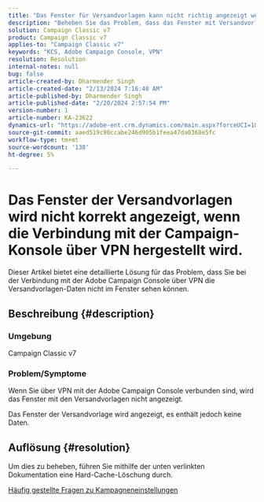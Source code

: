 ```yaml
---
title: "Das Fenster für Versandvorlagen kann nicht richtig angezeigt werden, wenn eine Verbindung mit der Campaign-Konsole über VPN besteht"
description: "Beheben Sie das Problem, dass das Fenster mit Versandvorlagen nicht angezeigt wird, wenn eine Verbindung mit der Campaign Console über VPN hergestellt wird. Sie sollten einen Hard-Cache durchführen."
solution: Campaign Classic v7
product: Campaign Classic v7
applies-to: "Campaign Classic v7"
keywords: "KCS, Adobe Campaign Console, VPN"
resolution: Resolution
internal-notes: null
bug: false
article-created-by: Dharmender Singh
article-created-date: "2/13/2024 7:16:40 AM"
article-published-by: Dharmender Singh
article-published-date: "2/20/2024 2:57:54 PM"
version-number: 1
article-number: KA-23622
dynamics-url: "https://adobe-ent.crm.dynamics.com/main.aspx?forceUCI=1&pagetype=entityrecord&etn=knowledgearticle&id=a9886dd4-3fca-ee11-9079-6045bd0061cb"
source-git-commit: aaed519c90ccabe246d905b1feea47da0368e5fc
workflow-type: tm+mt
source-wordcount: '138'
ht-degree: 5%

---
```


# Das Fenster der Versandvorlagen wird nicht korrekt angezeigt, wenn die Verbindung mit der Campaign-Konsole über VPN hergestellt wird.


Dieser Artikel bietet eine detaillierte Lösung für das Problem, dass Sie bei der Verbindung mit der Adobe Campaign Console über VPN die Versandvorlagen-Daten nicht im Fenster sehen können.

## Beschreibung {#description}


### <b>Umgebung</b>

Campaign Classic v7

### <b>Problem/Symptome</b>

Wenn Sie über VPN mit der Adobe Campaign Console verbunden sind, wird das Fenster mit den Versandvorlagen nicht angezeigt.

Das Fenster der Versandvorlage wird angezeigt, es enthält jedoch keine Daten.


## Auflösung {#resolution}


Um dies zu beheben, führen Sie mithilfe der unten verlinkten Dokumentation eine Hard-Cache-Löschung durch.

[Häufig gestellte Fragen zu Kampagneneinstellungen](https://experienceleague.adobe.com/docs/campaign-classic/using/getting-started/starting-with-adobe-campaign/faq/faq-campaign-config.html?lang=en#perform-hard-cache-clear)
